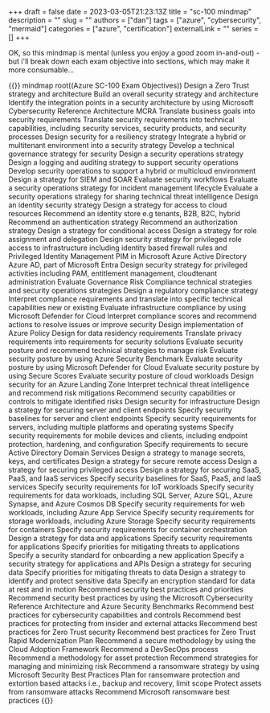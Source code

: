 +++ 
draft = false
date = 2023-03-05T21:23:13Z
title = "sc-100 mindmap"
description = ""
slug = ""
authors = ["dan"]
tags = ["azure", "cybersecurity", "mermaid"]
categories = ["azure", "certification"]
externalLink = ""
series = []
+++

OK, so this mindmap is mental (unless you enjoy a good zoom in-and-out) - but i'll break down each exam objective into sections, which may make it more consumable...


{{<mermaid>}}
mindmap
  root((Azure SC-100 Exam Objectives))
    Design a Zero Trust strategy and architecture
        Build an overall security strategy and architecture
            Identify the integration points in a security architecture by using Microsoft Cybersecurity Reference Architecture MCRA
            Translate business goals into security requirements
            Translate security requirements into technical capabilities, including security services, security products, and security processes
            Design security for a resiliency strategy
            Integrate a hybrid or multitenant environment into a security strategy
            Develop a technical governance strategy for security
        Design a security operations strategy    
            Design a logging and auditing strategy to support security operations
            Develop security operations to support a hybrid or multicloud environment
            Design a strategy for SIEM and SOAR
            Evaluate security workflows
            Evaluate a security operations strategy for incident management lifecycle
            Evaluate a security operations strategy for sharing technical threat intelligence
        Design an identity security strategy
            Design a strategy for access to cloud resources
            Recommend an identity store e.g tenants, B2B, B2C, hybrid
            Recommend an authentication strategy
            Recommend an authorization strategy
            Design a strategy for conditional access
            Design a strategy for role assignment and delegation
            Design security strategy for privileged role access to infrastructure including identity based firewall rules and Privileged Identity Management PIM in Microsoft Azure Active Directory Azure AD, part of Microsoft Entra
            Design security strategy for privileged activities including PAM, entitlement management, cloudtenant administration
    Evaluate Governance Risk Compliance technical strategies and security operations strategies
        Design a regulatory compliance strategy
            Interpret compliance requirements and translate into specific technical capabilities new or existing
            Evaluate infrastructure compliance by using Microsoft Defender for Cloud
            Interpret compliance scores and recommend actions to resolve issues or improve security
            Design implementation of Azure Policy
            Design for data residency requirements
            Translate privacy requirements into requirements for security solutions
        Evaluate security posture and recommend technical strategies to manage risk
            Evaluate security posture by using Azure Security Benchmark
            Evaluate security posture by using Microsoft Defender for Cloud
            Evaluate security posture by using Secure Scores
            Evaluate security posture of cloud workloads
            Design security for an Azure Landing Zone
            Interpret technical threat intelligence and recommend risk mitigations
            Recommend security capabilities or controls to mitigate identified risks
    Design security for infrastructure
        Design a strategy for securing server and client endpoints
            Specify security baselines for server and client endpoints
            Specify security requirements for servers, including multiple platforms and operating systems
            Specify security requirements for mobile devices and clients, including endpoint protection, hardening, and configuration
            Specify requirements to secure Active Directory Domain Services
            Design a strategy to manage secrets, keys, and certificates
            Design a strategy for secure remote access
            Design a strategy for securing privileged access
        Design a strategy for securing SaaS, PaaS, and IaaS services
            Specify security baselines for SaaS, PaaS, and IaaS services
            Specify security requirements for IoT workloads
            Specify security requirements for data workloads, including SQL Server, Azure SQL, Azure Synapse, and Azure Cosmos DB
            Specify security requirements for web workloads, including Azure App Service
            Specify security requirements for storage workloads, including Azure Storage
            Specify security requirements for containers
            Specify security requirements for container orchestration
    Design a strategy for data and applications
        Specify security requirements for applications
            Specify priorities for mitigating threats to applications
            Specify a security standard for onboarding a new application
            Specify a security strategy for applications and APIs
        Design a strategy for securing data
            Specify priorities for mitigating threats to data
            Design a strategy to identify and protect sensitive data
            Specify an encryption standard for data at rest and in motion
    Recommend security best practices and priorities 
        Recommend security best practices by using the Microsoft Cybersecurity Reference Architecture and Azure Security Benchmarks
            Recommend best practices for cybersecurity capabilities and controls
            Recommend best practices for protecting from insider and external attacks
            Recommend best practices for Zero Trust security
            Recommend best practices for Zero Trust Rapid Modernization Plan
        Recommend a secure methodology by using the Cloud Adoption Framework
            Recommend a DevSecOps process
            Recommend a methodology for asset protection
            Recommend strategies for managing and minimizing risk
        Recommend a ransomware strategy by using Microsoft Security Best Practices
            Plan for ransomware protection and extortion based attacks i.e., backup and recovery, limit scope
            Protect assets from ransomware attacks
            Recommend Microsoft ransomware best practices
{{</mermaid>}}